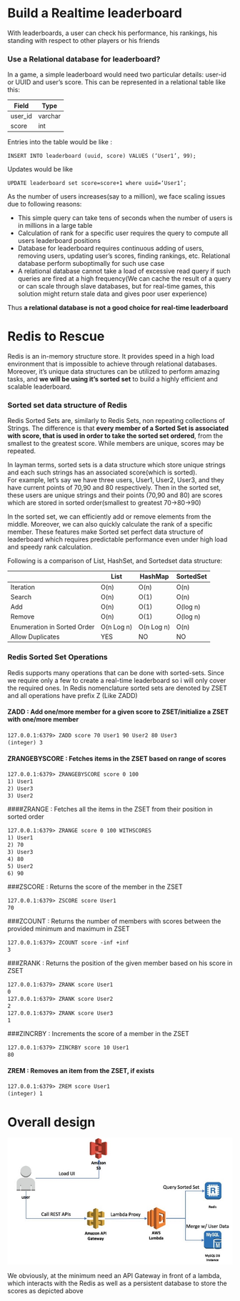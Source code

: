 # Build a Realtime leaderboard


With leaderboards, a user can check his performance, his rankings, his standing with respect to other players or his friends

### Use a Relational database for leaderboard?

In a game, a simple leaderboard would need two particular details: user-id or UUID and user’s score. This can be represented in a relational table like this:

| Field   | Type    |
|---------|---------|
| user_id | varchar |
| score   | int |


Entries into the table would be like :
```
INSERT INTO leaderboard (uuid, score) VALUES (‘User1’, 99);
```

Updates would be like 
```
UPDATE leaderboard set score=score+1 where uuid=‘User1’;
```

As the number of users increases(say to a million), we face scaling issues due to following reasons:
* This simple query can take tens of seconds when the number of users is in millions in a large table
* Calculation of rank for a specific user requires the query to compute all users leaderboard positions
* Database for leaderboard requires continuous adding of users, removing users, updating user’s scores, finding rankings, etc. Relational database perform suboptimally for such use case
* A relational database cannot take a load of excessive read query if such queries are fired at a high frequency(We can cache the result of a query or can scale through slave databases, but for real-time games, this solution might return stale data and gives poor user experience)

Thus **a relational database is not a good choice for real-time leaderboard**

# Redis to Rescue

Redis is an in-memory structure store. It provides speed in a high load environment that is impossible to achieve through relational databases. Moreover, it’s unique data structures can be utilized to perform amazing tasks, and **we will be using it’s sorted set** to build a highly efficient and scalable leaderboard.

### Sorted set data structure of Redis

Redis Sorted Sets are, similarly to Redis Sets, non repeating collections of Strings. The difference is that **every member of a Sorted Set is associated with score, that is used in order to take the sorted set ordered**, from the smallest to the greatest score. While members are unique, scores may be repeated.

In layman terms, sorted sets is a data structure which store unique strings and each such strings has an associated score(which is sorted).  
For example, let’s say we have three users, User1, User2, User3, and they have current points of 70,90 and 80 respectively. Then in the sorted set, these users are unique strings and their points (70,90 and 80) are scores which are stored in sorted order(smallest to greatest 70->80->90)

In the sorted set, we can efficiently add or remove elements from the middle. Moreover, we can also quickly calculate the rank of a specific member. These features make Sorted set perfect data structure of leaderboard which requires predictable performance even under high load and speedy rank calculation.

Following is a comparison of List, HashSet, and Sortedset data structure:

|   | List | HashMap | SortedSet |
|---|---|---|---|
| Iteration | O(n) | O(n) | O(n) |
| Search    | O(n) | O(1) | O(n) |
| Add | O(n) | O(1) | O(log n) |
| Remove | O(n) | O(1) | O(log n) |
| Enumeration in Sorted Order | O(n Log n) | O(n Log n) | O(n) |
| Allow Duplicates | YES | NO | NO |

### Redis Sorted Set Operations

Redis supports many operations that can be done with sorted-sets. Since we require only a few to create a real-time leaderboard so i will only cover the required ones. In Redis nomenclature sorted sets are denoted by ZSET and all operations have prefix Z (Like ZADD)

#### ZADD : Add one/more member for a given score to ZSET/initialize a ZSET with one/more member

```
127.0.0.1:6379> ZADD score 70 User1 90 User2 80 User3
(integer) 3
```

#### ZRANGEBYSCORE : Fetches items in the ZSET based on range of scores

```
127.0.0.1:6379> ZRANGEBYSCORE score 0 100
1) User1
2) User3
3) User2
```

####ZRANGE : Fetches all the items in the ZSET from their position in sorted order
```text
127.0.0.1:6379> ZRANGE score 0 100 WITHSCORES
1) User1
2) 70
3) User3
4) 80
5) User2
6) 90
```

###ZSCORE : Returns the score of the member in the ZSET
```text
127.0.0.1:6379> ZSCORE score User1
70
```

###ZCOUNT : Returns the number of members with scores between the provided minimum and maximum in ZSET
```text
127.0.0.1:6379> ZCOUNT score -inf +inf
3
```

###ZRANK : Returns the position of the given member based on his score in ZSET
```text
127.0.0.1:6379> ZRANK score User1
0
127.0.0.1:6379> ZRANK score User2
2
127.0.0.1:6379> ZRANK score User3
1
```

###ZINCRBY : Increments the score of a member in the ZSET
```text
127.0.0.1:6379> ZINCRBY score 10 User1 
80
```

#### ZREM : Removes an item from the ZSET, if exists
```text
127.0.0.1:6379> ZREM score User1 
(integer) 1
```



# Overall design

![img](imgs/leaderboard.jpg)

We obviously, at the minimum need an API Gateway in front of a lambda, which interacts with the Redis as well as a persistent database to store the scores as depicted above





